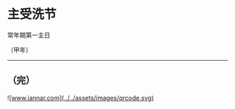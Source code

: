 # 主受洗节

常年期第一主日
<!-- .element: class="center" -->

（甲年）
<!-- .element: class="center" -->

---

## （完）

![www.iannar.com](../../assets/images/qrcode.svg)

<!-- .element: class="center" -->
